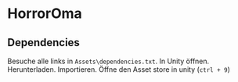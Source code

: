 # HorrorOma

## Dependencies

Besuche alle links in `Assets\dependencies.txt`. In Unity öffnen. Herunterladen. Importieren. 
Öffne den Asset store in unity (`ctrl + 9`) 
